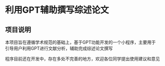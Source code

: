 # 利用GPT辅助撰写综述论文
## 项目说明
本项目旨在遵循学术规范的基础上，基于GPT功能开发的一个小程序，主要用于引导用户利用GPT进行文献分析，辅助完成综述论文撰写

程序目前还在开发中，存在多处不完善的地方，欢迎各位同学提出使用建议和意见
